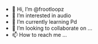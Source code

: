 - 👋 Hi, I’m @frootloopz
- 👀 I’m interested in audio 
- 🌱 I’m currently learning Pd
- 💞️ I’m looking to collaborate on ...
- 📫 How to reach me ...

<!---
frootloopz/frootloopz is a ✨ special ✨ repository because its `README.md` (this file) appears on your GitHub profile.
You can click the Preview link to take a look at your changes.
--->
 
